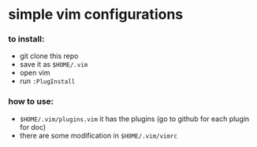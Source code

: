 # simple vim configurations

### to install:
- git clone this repo
- save it as `$HOME/.vim`
- open vim
- run `:PlugInstall`

### how to use:
- `$HOME/.vim/plugins.vim` it has the plugins (go to github for each plugin for doc)
- there are some modification in `$HOME/.vim/vimrc`